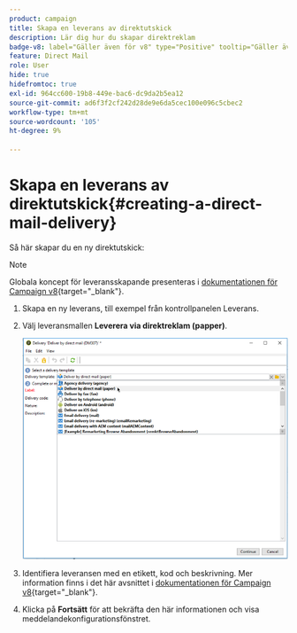 ```yaml
---
product: campaign
title: Skapa en leverans av direktutskick
description: Lär dig hur du skapar direktreklam
badge-v8: label="Gäller även för v8" type="Positive" tooltip="Gäller även Campaign v8"
feature: Direct Mail
role: User
hide: true
hidefromtoc: true
exl-id: 964cc600-19b8-449e-bac6-dc9da2b5ea12
source-git-commit: ad6f3f2cf242d28de9e6da5cec100e096c5cbec2
workflow-type: tm+mt
source-wordcount: '105'
ht-degree: 9%

---
```


# Skapa en leverans av direktutskick{#creating-a-direct-mail-delivery}

Så här skapar du en ny direktutskick:

>[!NOTE]
>
>Globala koncept för leveransskapande presenteras i [dokumentationen för Campaign v8](https://experienceleague.adobe.com/docs/campaign/campaign-v8/send/create-message.html?lang=sv-SE){target="_blank"}.

1. Skapa en ny leverans, till exempel från kontrollpanelen Leverans.
1. Välj leveransmallen **Leverera via direktreklam (papper)**.

   ![](assets/direct_mail.png)

1. Identifiera leveransen med en etikett, kod och beskrivning. Mer information finns i det här avsnittet i [dokumentationen för Campaign v8](https://experienceleague.adobe.com/docs/campaign/campaign-v8/send/create-message.html?lang=sv-SE#create-the-delivery){target="_blank"}.
1. Klicka på **Fortsätt** för att bekräfta den här informationen och visa meddelandekonfigurationsfönstret.
